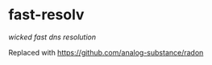 # fast-resolv
*wicked fast dns resolution*

Replaced with https://github.com/analog-substance/radon
